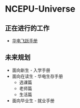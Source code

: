 # NCEPU-Universe

## 正在进行的工作

- [华电飞跃手册](https://github.com/NCEPU-Universe/NCEPU-Global)

## 未来规划

- 面向新生 - 入学手册
- 面向在读生 - 华电生存手册
  - 选课篇
  - 老师篇
  - 生活篇
- 面向毕业生 - 就业手册

